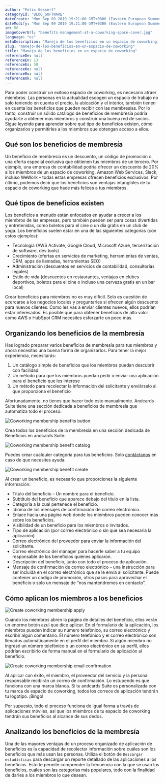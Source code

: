 ```yaml
---
author: "Felix Gessert"
categoryId: "BLOG_SOFTWARE"
dateCreate: "Mon Sep 09 2019 19:21:00 GMT+0300 (Eastern European Summer Time)"
dateModify: "Mon Sep 09 2019 19:21:00 GMT+0300 (Eastern European Summer Time)"
id: 58
imageCoverUrl: "benefits-management-at-a-coworking-space-cover.jpg"
language: "es"
metaDescription: "Manejo de los beneficios en un espacio de coworking. Descubre esta lista de beneficios y podrás atraer a más miembros y construir una robusta red de socios."
slug: "manejo-de-los-beneficios-en-un-espacio-de-coworking"
title: "Manejo de los beneficios en un espacio de coworking"
referenceDe: null
referenceEn: 13
referenceEs: 58
referenceKo: null
referenceRu: null
referenceUk: null
---
```


Para poder construir un exitoso espacio de coworking, es necesario atraer miembros. Las personas en la actualidad escogen un espacio de trabajo no solo teniendo en cuenta el precio, la ubicación y el interior, también tienen en cuenta los beneficios que pueden recibir con las membresías. Por lo tanto, construir un sólido catálogo de beneficios de membresía podría ayudarte a obtener más miembros y construir una buena red de socios. Sigue leyendo para aprender sobre qué tipo de beneficios existen, cómo organizarlos y permitirles a los miembros que obtengan acceso a ellos.

## Qué son los beneficios de membresía

Un beneficio de membresía es un descuento, un código de promoción o una oferta especial exclusiva que obtienen tus miembros de un tercero. Por ejemplo, una empresa de contabilidad podría ofrecer un descuento de 20% a los miembros de un espacio de coworking. Amazon Web Services, Slack, incluso WeWork – todas estas empresas ofrecen beneficios exclusivos. Por último, podemos decir que los beneficios son ventajas intangibles de tu espacio de coworking que hace más felices a tus miembros.

## Qué tipos de beneficios existen

Los beneficios a menudo están enfocados en ayudar a crecer a los miembros de las empresas, pero también pueden ser para cosas divertidas y entretenidas, como boletos para el cine o un día gratis en un club de yoga. Los beneficios suelen estar en una de las siguientes categorías (con estos ejemplos):

- Tecnología (AWS Activate, Google Cloud, Microsoft Azure, tercerización de software, dev tools)
- Crecimiento (ofertas en servicios de marketing, herramientas de ventas, CRM, apps de llamadas, herramientas SEO)
- Administración (descuentos en servicios de contabilidad, consultorías legales)
- Estilo de vida (descuentos en restaurantes, ventajas en clubes deportivos, boletos para el cine o incluso una cerveza gratis en un bar local)

Crear beneficios para miembros no es muy difícil. Solo es cuestión de acercarse a los negocios locales y preguntarles si ofrecen algún descuento para nuevos clientes. Como les vas a enviar clientes nuevos, ellos podrían estar interesados. Es posible que para obtener beneficios de alto valor como AWS o HubSpot CRM necesites esforzarte un poco más.

## Organizando los beneficios de la membresía

Has logrado preparar varios beneficios de membresía para tus miembros y ahora necesitas una buena forma de organizarlos. Para tener la mejor experiencia, necesitarás:

1) Un catálogo simple de beneficios que los miembros puedan descubrir con facilidad
2) Un método para que los miembros puedan pedir o enviar una aplicación para el beneficio que les interese
3) Un método para recolectar la información del solicitante y enviárselo al que proporciona el beneficio

Afortunadamente, no tienes que hacer todo esto manualmente. Andcards Suite tiene una sección dedicada a beneficios de membresía que automatiza todo el proceso.

![Coworking membership benefits button](https://d7ccq1i35b0cj.cloudfront.net/andcards-my-workspaces-main-light-en-1920-1200.jpg|height=1200,width=1920)

Crea todos los beneficios de la membresía en una sección dedicada de Beneficios en andcards Suite:

![Coworking membership benefit catalog](https://d7ccq1i35b0cj.cloudfront.net/andcards-benefits-main-light-en-1920-1200.png|height=1200,width=1920)

Puedes crear cualquier categoría para tus beneficios. Solo [contáctanos](mailto:support@andcards.com) en caso de que necesites ayuda.

![Coworking membership benefit create](https://d7ccq1i35b0cj.cloudfront.net/andcards-benefits-create-light-en-1920-1200.png|height=1200,width=1920)

Al crear un beneficio, es necesario que proporciones la siguiente información:
- Título del beneficio – Un nombre para el beneficio.
- Subtítulo del beneficio que aparece debajo del título en la lista.
- Categoría a la cual pertenece el beneficio.
- Idioma de los mensajes de confirmación de correo electrónico.
- Enlace hacia una página web donde los miembros pueden conocer más sobre los beneficios.
- Visibilidad de un beneficio para los miembros o invitados.
- Tipo de aplicación (por correo electrónico o sin que sea necesaria la aplicación)
- Correo electrónico del proveedor para enviar la información del solicitante.
- Correo electrónico del mánager para hacerle saber a tu equipo responsable de los beneficios quiénes aplicaron.
- Descripción del beneficio, junto con todo el proceso de aplicación.
- Mensaje de confirmación de correo electrónico – una instrucción para ser incluida en el correo electrónico que se le envía al solicitante. Puede contener un código de promoción, otros pasos para aprovechar el beneficio o solo un mensaje de “nos mantendremos en contacto”.

## Cómo aplican los miembros a los beneficios

![Create coworking membership apply](https://d7ccq1i35b0cj.cloudfront.net/andcards-benefits-apply-light-en-1920-1200.png|height=1200,width=1920)

Cuando los miembros abren la página de detalles del beneficio, ellos verán un enorme botón azul que dice aplicar. En el formulario de la aplicación, los miembros pueden indicar su número telefónico, su correo electrónico y escribir algún comentario. El número telefónico y el correo electrónico son llenados automáticamente en el perfil del miembro. Si algún miembro no ingresó un número telefónico o un correo electrónico en su perfil, ellos podrían escribirlo de forma manual en el formulario de aplicación al beneficio.

![Create coworking membership email confirmation](https://d7ccq1i35b0cj.cloudfront.net/andcards-benefits-confirmation-email-light-en-1920-1200.png|height=1200,width=1920)

Al aplicar con éxito, el miembro, el proveedor del servicio y la persona responsable recibirán un correo de confirmación. Lo estupendo es que funciona con una marca blanca. Si tu andcards Suite es personalizada con tu marca de espacio de coworking, todos los correos de aplicación tendrán tu logotipo. ¡Bingo!

Por supuesto, todo el proceso funciona de igual forma a través de aplicaciones móviles, así que los miembros de tu espacio de coworking tendrán sus beneficios al alcance de sus dedos.

## Analizando los beneficios de la membresía

Una de las mayores ventajas de un proceso organizado de aplicación de beneficios es la capacidad de recolectar información sobre cuáles son los beneficios que más usan las personas. Utiliza el botón de `Descargar estadísticas` para descargar un reporte detallado de las aplicaciones a los beneficios. Esto te permite comprender la frecuencia con la que se usan los beneficios, cuáles son las categorías más populares, todo con la finalidad de darles a los miembros lo que desean.
